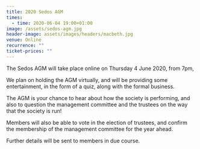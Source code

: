 ```yaml
---
title: 2020 Sedos AGM
times:
  - time: 2020-06-04 19:00+01:00
image: /assets/sedos-agm.jpg
header-image: assets/images/headers/macbeth.jpg
venue: Online
recurrence: ""
ticket-prices: ""
---
```

The Sedos AGM will take place online on Thursday 4 June 2020, from 7pm,

We plan on holding the AGM virtually, and will be providing some entertainment, in the form of a quiz, along with the formal business.

The AGM is your chance to hear about how the society is performing, and also to question the management committee and the trustees on the way that the society is run!

Members will also be able to vote in the election of trustees, and confirm the membership of the management committee for the year ahead.

Further details will be sent to members in due course.